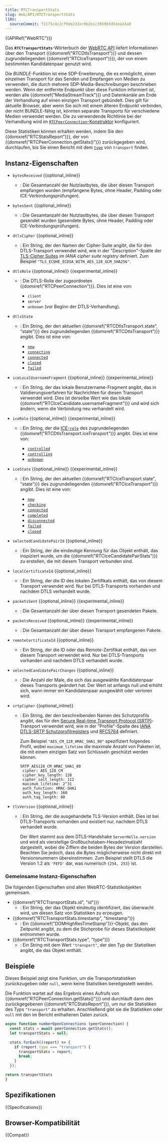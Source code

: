 ```yaml
---
title: RTCTransportStats
slug: Web/API/RTCTransportStats
l10n:
  sourceCommit: f2175c4c2cf9de232ec9b2e1c395903d53ea24a0
---
```


{{APIRef("WebRTC")}}

Das **`RTCTransportStats`**-Wörterbuch der [WebRTC API](/de/docs/Web/API/WebRTC_API) liefert Informationen über den Transport ({{domxref("RTCDtlsTransport")}} und dessen zugrundeliegenden {{domxref("RTCIceTransport")}}), der von einem bestimmten Kandidatenpaar genutzt wird.

Die _BUNDLE_-Funktion ist eine SDP-Erweiterung, die es ermöglicht, einen einzelnen Transport für das Senden und Empfangen von Medien zu verwenden, die durch mehrere SDP-Media-Beschreibungen beschrieben werden.
Wenn der entfernte Endpunkt über diese Funktion informiert ist, werden alle {{domxref("MediaStreamTrack")}} und Datenkanäle am Ende der Verhandlung auf einen einzigen Transport gebündelt.
Dies gilt für aktuelle Browser, aber wenn Sie sich mit einem älteren Endpunkt verbinden, der nicht BUNDLE-fähig ist, könnten separate Transports für verschiedene Medien verwendet werden.
Die zu verwendende Richtlinie bei der Verhandlung wird im [`RTCPeerConnection`-Konstruktor](/de/docs/Web/API/RTCPeerConnection/RTCPeerConnection) konfiguriert.

Diese Statistiken können erhalten werden, indem Sie den {{domxref("RTCStatsReport")}}, der von {{domxref("RTCPeerConnection.getStats()")}} zurückgegeben wird, durchlaufen, bis Sie einen Bericht mit dem [`type`](#type) von `transport` finden.

## Instanz-Eigenschaften

- `bytesReceived` {{optional_inline}}
  - : Die Gesamtanzahl der Nutzlastbytes, die über diesen Transport empfangen wurden (empfangene Bytes, ohne Header, Padding oder ICE-Verbindungsprüfungen).
- `bytesSent` {{optional_inline}}
  - : Die Gesamtanzahl der Nutzlastbytes, die über diesen Transport gesendet wurden (gesendete Bytes, ohne Header, Padding oder ICE-Verbindungsprüfungen).
- `dtlsCipher` {{optional_inline}}
  - : Ein String, der den Namen der Cipher-Suite angibt, die für den DTLS-Transport verwendet wird, wie in der "Description"-Spalte der [TLS-Cipher Suites](https://www.iana.org/assignments/tls-parameters/tls-parameters.xhtml#tls-parameters-4) im _IANA cipher suite registry_ definiert.
    Zum Beispiel `"TLS_ECDHE_ECDSA_WITH_AES_128_GCM_SHA256"`.
- `dtlsRole` {{optional_inline}} {{experimental_inline}}

  - : Die DTLS-Rolle der zugeordneten {{domxref("RTCPeerConnection")}}.
    Dies ist eine von:

    - `client`
    - `server`
    - `unknown` (vor Beginn der DTLS-Verhandlung).

- `dtlsState`

  - : Ein String, der den aktuellen {{domxref("RTCDtlsTransport.state", "state")}} des zugrundeliegenden {{domxref("RTCDtlsTransport")}} angibt.
    Dies ist eine von:

    - [`new`](/de/docs/Web/API/RTCDtlsTransport/state#new)
    - [`connecting`](/de/docs/Web/API/RTCDtlsTransport/state#connecting)
    - [`connected`](/de/docs/Web/API/RTCDtlsTransport/state#connected)
    - [`closed`](/de/docs/Web/API/RTCDtlsTransport/state#closed)
    - [`failed`](/de/docs/Web/API/RTCDtlsTransport/state#failed)

- `iceLocalUsernameFragment` {{optional_inline}} {{experimental_inline}}
  - : Ein String, der das lokale Benutzername-Fragment angibt, das in Validierungsverfahren für Nachrichten für diesen Transport verwendet wird.
    Dies ist derselbe Wert wie das lokale {{domxref("RTCIceCandidate.usernameFragment")}} und wird sich ändern, wenn die Verbindung neu verhandelt wird.
- `iceRole` {{optional_inline}} {{experimental_inline}}

  - : Ein String, der die [ICE-`role`](/de/docs/Web/API/RTCIceTransport/role) des zugrundeliegenden {{domxref("RTCDtlsTransport.iceTransport")}} angibt.
    Dies ist eine von:

    - [`controlled`](/de/docs/Web/API/RTCIceTransport/role#controlled)
    - [`controlling`](/de/docs/Web/API/RTCIceTransport/role#controlling)
    - [`unknown`](/de/docs/Web/API/RTCIceTransport/role#unknown)

- `iceState` {{optional_inline}} {{experimental_inline}}

  - : Ein String, der den aktuellen {{domxref("RTCIceTransport.state", "state")}} des zugrundeliegenden {{domxref("RTCIceTransport")}} angibt.
    Dies ist eine von:

    - [`new`](/de/docs/Web/API/RTCIceTransport/state#new)
    - [`checking`](/de/docs/Web/API/RTCIceTransport/state#checking)
    - [`connected`](/de/docs/Web/API/RTCIceTransport/state#connected)
    - [`completed`](/de/docs/Web/API/RTCIceTransport/state#completed)
    - [`disconnected`](/de/docs/Web/API/RTCIceTransport/state#disconnected)
    - [`failed`](/de/docs/Web/API/RTCIceTransport/state#failed)
    - [`closed`](/de/docs/Web/API/RTCIceTransport/state#closed)

- `selectedCandidatePairId` {{optional_inline}}
  - : Ein String, der die eindeutige Kennung für das Objekt enthält, das inspiziert wurde, um die {{domxref("RTCIceCandidatePairStats")}} zu erstellen, die mit diesem Transport verbunden sind.
- `localCertificateId` {{optional_inline}}
  - : Ein String, der die ID des lokalen Zertifikats enthält, das von diesem Transport verwendet wird.
    Nur bei DTLS-Transports vorhanden und nachdem DTLS verhandelt wurde.
- `packetsSent` {{optional_inline}} {{experimental_inline}}
  - : Die Gesamtanzahl der über diesen Transport gesendeten Pakete.
- `packetsReceived` {{optional_inline}} {{experimental_inline}}
  - : Die Gesamtanzahl der über diesen Transport empfangenen Pakete.
- `remoteCertificateId` {{optional_inline}}
  - : Ein String, der die ID oder das Remote-Zertifikat enthält, das von diesem Transport verwendet wird.
    Nur bei DTLS-Transports vorhanden und nachdem DTLS verhandelt wurde.
- `selectedCandidatePairChanges` {{optional_inline}}
  - : Die Anzahl der Male, die sich das ausgewählte Kandidatenpaar dieses Transports geändert hat.
    Der Wert ist anfangs null und erhöht sich, wann immer ein Kandidatenpaar ausgewählt oder verloren wird.
- `srtpCipher` {{optional_inline}}

  - : Ein String, der den beschreibenden Namen des Schutzprofils angibt, das für den [Secure Real-time Transport Protocol (SRTP)](/de/docs/Glossary/RTP)-Transport verwendet wird, wie in der "Profile"-Spalte des [IANA DTLS-SRTP Schutzprofilregisters](https://www.iana.org/assignments/srtp-protection/srtp-protection.xhtml#srtp-protection-1) und [RFC5764](https://www.rfc-editor.org/rfc/rfc5764.html#section-4.1.2) definiert.

    Zum Beispiel `"AES_CM_128_HMAC_SHA1_80"` spezifiziert folgendes Profil, wobei `maximum_lifetime` die maximale Anzahl von Paketen ist, die mit einem einzigen Satz von Schlüsseln geschützt werden können.

    ```plain
    SRTP_AES128_CM_HMAC_SHA1_80
     cipher: AES_128_CM
     cipher_key_length: 128
     cipher_salt_length: 112
     maximum_lifetime: 2^31
     auth_function: HMAC-SHA1
     auth_key_length: 160
     auth_tag_length: 80
    ```

- `tlsVersion` {{optional_inline}}

  - : Ein String, der die ausgehandelte TLS-Version enthält.
    Dies ist bei DTLS-Transports vorhanden und existiert nur, nachdem DTLS verhandelt wurde.

    Der Wert stammt aus dem DTLS-Handshake `ServerHello.version` und wird als vierstellige Großbuchstaben-Hexadezimalzahl dargestellt, wobei die Ziffern die beiden Bytes der Version darstellen.
    Beachten Sie jedoch, dass die Bytes möglicherweise nicht direkt mit Versionsnummern übereinstimmen.
    Zum Beispiel stellt DTLS die Version 1.2 als `'FEFD'` dar, was numerisch `{254, 253}` ist.

### Gemeinsame Instanz-Eigenschaften

Die folgenden Eigenschaften sind allen WebRTC-Statistikobjekten gemeinsam.

<!-- RTCStats -->

- {{domxref("RTCTransportStats.id", "id")}}
  - : Ein String, der das Objekt eindeutig identifiziert, das überwacht wird, um diesen Satz von Statistiken zu erzeugen.
- {{domxref("RTCTransportStats.timestamp", "timestamp")}}
  - : Ein {{domxref("DOMHighResTimeStamp")}}-Objekt, das den Zeitpunkt angibt, zu dem die Stichprobe für dieses Statistikobjekt entnommen wurde.
- {{domxref("RTCTransportStats.type", "type")}}
  - : Ein String mit dem Wert `"transport"`, der den Typ der Statistiken angibt, die das Objekt enthält.

## Beispiele

Dieses Beispiel zeigt eine Funktion, um die Transportstatistiken zurückzugeben oder `null`, wenn keine Statistiken bereitgestellt werden.

Die Funktion wartet auf das Ergebnis eines Aufrufs von {{domxref("RTCPeerConnection.getStats()")}} und durchläuft dann den zurückgegebenen {{domxref("RTCStatsReport")}}, um nur die Statistiken des Typs `"transport"` zu erhalten.
Anschließend gibt sie die Statistiken oder `null` mit den im Bericht enthaltenen Daten zurück.

```js
async function numberOpenConnections (peerConnection) {
  const stats = await peerConnection.getStats();
  let transportStats = null;

  stats.forEach((report) => {
    if (report.type === "transport") {
      transportStats = report;
      break;
    }
  });

return transportStats
}
```

## Spezifikationen

{{Specifications}}

## Browser-Kompatibilität

{{Compat}}

